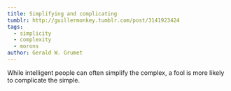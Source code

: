 ```yaml
---
title: Simplifying and complicating
tumblr: http://guillermonkey.tumblr.com/post/3141923424
tags:
  - simplicity
  - complexity
  - morons
author: Gerald W. Grumet
---
```


While intelligent people can often simplify the complex, a fool is more likely to complicate the simple.
